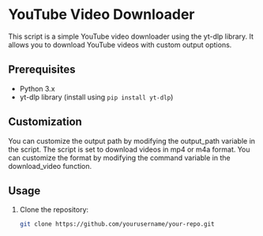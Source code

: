 # YouTube Video Downloader

This script is a simple YouTube video downloader using the yt-dlp library. It allows you to download YouTube videos with custom output options.

## Prerequisites

- Python 3.x
- yt-dlp library (install using `pip install yt-dlp`)

## Customization

You can customize the output path by modifying the output_path variable in the script.
The script is set to download videos in mp4 or m4a format. You can customize the format by modifying the command variable in the download_video function.

## Usage

1. Clone the repository:

   ```bash
   git clone https://github.com/yourusername/your-repo.git
